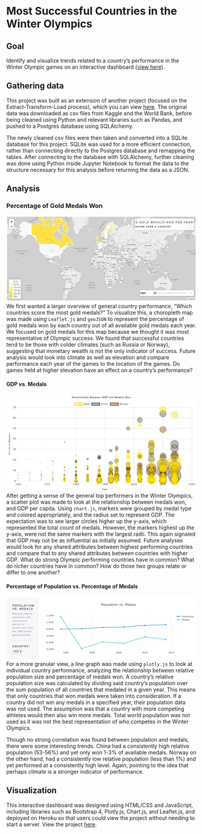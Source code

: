 # Most Successful Countries in the Winter Olympics

## Goal
Identify and visualize trends related to a country’s performance in the Winter Olympic games on an interactive dashboard ([view here](https://gdp-olympic-medals.herokuapp.com/)).

## Gathering data
This project was built as an extension of another project (focused on the Extract-Transform-Load process), which you can view [here](https://github.com/lorijta92/wdi-sports-etl). The original data was downloaded as csv files from Kaggle and the World Bank, before being cleaned using Python and relevant libraries such as Pandas, and pushed to a Postgres database using SQLAlchemy.

The newly cleaned csv files were then taken and converted into a SQLite database for this project. SQLite was used for a more efficient connection, rather than connecting directly to the Postgres database and remapping the tables. After connecting to the database with SQLAlchemy, further cleaning was done using Python inside Jupyter Notebook to format the data to the structure necessary for this analysis before returning the data as a JSON. 

## Analysis

### Percentage of Gold Medals Won
![choropleth](https://github.com/lorijta92/gdp-and-olympic-success/blob/master/static/assets/ss-ch.png?raw=true)
We first wanted a larger overview of general country performance, “Which countries score the most gold medals?” To visualize this, a choropleth map was made using `Leaflet.js` and `geoJSON` to represent the percentage of gold medals won by each country out of all available gold medals each year. We focused on gold medals for this map because we thought it was most representative of Olympic success. We found that successful countries tend to be those with colder climates (such as Russia or Norway), suggesting that monetary wealth is not the only indicator of success. Future analysis would look into climate as well as elevation and compare performance each year of the games to the location of the games. Do games held at higher elevation have an effect on a country’s performance? 

#### GDP vs. Medals
![scatter](https://github.com/lorijta92/gdp-and-olympic-success/blob/master/static/assets/ss-sc.png?raw=true)
After getting a sense of the general top performers in the Winter Olympics, a scatter plot was made to look at the relationship between medals won, and GDP per capita. Using `chart.js`, markers were grouped by medal type and colored appropriately, and the radius set to represent GDP. The expectation was to see larger circles higher up the y-axis, which represented the total count of medals. However, the markers highest up the y-axis, were not the same markers with the largest radii. This again signaled that GDP may not be as influential as initially assumed. Future analyses would look for any shared attributes between highest performing countries and compare that to any shared attributes between countries with higher GDP. What do strong Olympic performing countries have in common? What do richer countries have in common? How do those two groups relate or differ to one another?

#### Percentage of Population vs. Percentage of Medals
![line](https://github.com/lorijta92/gdp-and-olympic-success/blob/master/static/assets/ss-li.png?raw=true)
For a more granular view, a line graph was made using `plotly.js` to look at individual country performance, analyzing the relationship between relative population size and percentage of medals won. A country’s relative population size was calculated by dividing said country’s population over the sum population of all countries that medaled in a given year. This means that only countries that won medals were taken into consideration. If a country did not win any medals in a specified year, their population data was not used. The assumption was that a country with more competing athletes would then also win more medals. Total world population was not used as it was not the best representation of who competes in the Winter Olympics. 

Though no strong correlation was found between population and medals, there were some interesting trends. China had a consistently high relative population (53-56%) and yet only won 1-3% of available medals. Norway on the other hand, had a consistently low relative population (less than 1%) and yet performed at a consistently high level. Again, pointing to the idea that perhaps climate is a stronger indicator of performance.

## Visualization
This interactive dashboard was designed using HTML/CSS and JavaScript, including libraries such as Bootstrap 4, Plotly.js, Chart.js, and Leaflet.js, and deployed on Heroku so that users could view the project without needing to start a server. View the project [here](https://gdp-olympic-medals.herokuapp.com/).

